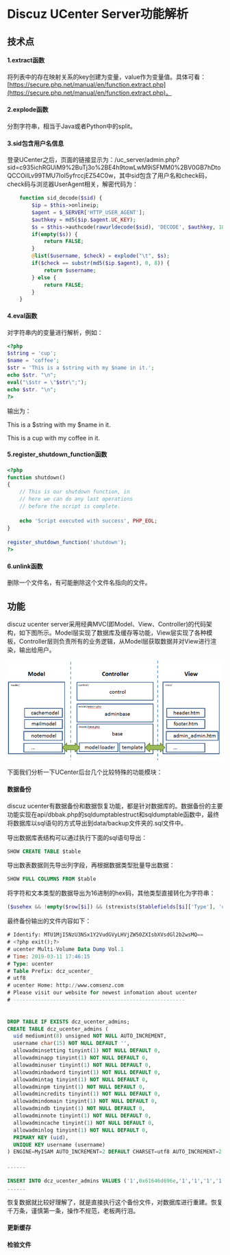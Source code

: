 # Discuz UCenter Server功能解析

## 技术点

#### 1.extract函数

将列表中的存在映射关系的key创建为变量，value作为变量值。具体可看：[https://secure.php.net/manual/en/function.extract.php](https://secure.php.net/manual/en/function.extract.php)。

#### 2.explode函数

分割字符串，相当于Java或者Python中的split。

#### 3.sid包含用户名信息

登录UCenter之后，页面的链接显示为：/uc\_server/admin.php?sid=c935ichRGUiM9%2BuTj3o%2BE4h9towLwM9iSFMM0%2BV0GB7hDtoQCCOilLv99TMU7IoI5yfrccjEZ54C0w，其中sid包含了用户名和check码，check码与浏览器UserAgent相关，解密代码为：

```php
	function sid_decode($sid) {
		$ip = $this->onlineip;
		$agent = $_SERVER['HTTP_USER_AGENT'];
		$authkey = md5($ip.$agent.UC_KEY);
		$s = $this->authcode(rawurldecode($sid), 'DECODE', $authkey, 1800);
		if(empty($s)) {
			return FALSE;
		}
		@list($username, $check) = explode("\t", $s);
		if($check == substr(md5($ip.$agent), 0, 8)) {
			return $username;
		} else {
			return FALSE;
		}
	}
```

#### 4.eval函数

对字符串内的变量进行解析，例如：

```php
<?php
$string = 'cup';
$name = 'coffee';
$str = 'This is a $string with my $name in it.';
echo $str. "\n";
eval("\$str = \"$str\";");
echo $str. "\n";
?>
```

输出为：

This is a $string with my $name in it. 

This is a cup with my coffee in it.

#### 5.register\_shutdown\_function函数

```php
<?php
function shutdown()
{
    // This is our shutdown function, in 
    // here we can do any last operations
    // before the script is complete.

    echo 'Script executed with success', PHP_EOL;
}

register_shutdown_function('shutdown');
?>
```

#### 6.unlink函数

删除一个文件名，有可能删除这个文件名指向的文件。

## 功能

discuz ucenter server采用经典MVC\(即Model、View、Controller\)的代码架构，如下图所示。Model层实现了数据库及缓存等功能，View层实现了各种模板，Controller层则负责所有的业务逻辑，从Model层获取数据并对View进行渲染，输出给用户。

![](.gitbook/assets/image.png)

下面我们分析一下UCenter后台几个比较特殊的功能模块：

#### 数据备份

discuz ucenter有数据备份和数据恢复功能，都是针对数据库的。数据备份的主要功能实现在api/dbbak.php的sqldumptablestruct和sqldumptable函数中，最终将数据库以sql语句的方式导出到data/backup文件夹的.sql文件中。

导出数据库表结构可以通过执行下面的sql语句导出：

```sql
SHOW CREATE TABLE $table
```

导出数表数据则先导出列字段，再根据数据类型批量导出数据：

```sql
SHOW FULL COLUMNS FROM $table
```

将字符和文本类型的数据导出为16进制的hex码，其他类型直接转化为字符串：

```php
($usehex && !empty($row[$i]) && (strexists($tablefields[$i]['Type'], 'char') || strexists($tablefields[$i]['Type'], 'text')) ? '0x'.bin2hex($row[$i]) : '\''.$db->escape_string($row[$i]).'\'')
```

最终备份输出的文件内容如下：

```sql
# Identify: MTU1MjI5NzU3NSx1Y2VudGVyLHVjZW50ZXIsbXVsdGl2b2wsMQ==
# <?php exit();?>
# ucenter Multi-Volume Data Dump Vol.1
# Time: 2019-03-11 17:46:15
# Type: ucenter
# Table Prefix: dcz_ucenter_
# utf8
# ucenter Home: http://www.comsenz.com
# Please visit our website for newest infomation about ucenter
# --------------------------------------------------------


DROP TABLE IF EXISTS dcz_ucenter_admins;
CREATE TABLE dcz_ucenter_admins (
  uid mediumint(8) unsigned NOT NULL AUTO_INCREMENT,
  username char(15) NOT NULL DEFAULT '',
  allowadminsetting tinyint(1) NOT NULL DEFAULT 0,
  allowadminapp tinyint(1) NOT NULL DEFAULT 0,
  allowadminuser tinyint(1) NOT NULL DEFAULT 0,
  allowadminbadword tinyint(1) NOT NULL DEFAULT 0,
  allowadmintag tinyint(1) NOT NULL DEFAULT 0,
  allowadminpm tinyint(1) NOT NULL DEFAULT 0,
  allowadmincredits tinyint(1) NOT NULL DEFAULT 0,
  allowadmindomain tinyint(1) NOT NULL DEFAULT 0,
  allowadmindb tinyint(1) NOT NULL DEFAULT 0,
  allowadminnote tinyint(1) NOT NULL DEFAULT 0,
  allowadmincache tinyint(1) NOT NULL DEFAULT 0,
  allowadminlog tinyint(1) NOT NULL DEFAULT 0,
  PRIMARY KEY (uid),
  UNIQUE KEY username (username)
) ENGINE=MyISAM AUTO_INCREMENT=2 DEFAULT CHARSET=utf8 AUTO_INCREMENT=2;

......

INSERT INTO dcz_ucenter_admins VALUES ('1',0x61646d696e,'1','1','1','1','1','1','1','1','1','1','1','1');
......
```

恢复数据就比较好理解了，就是直接执行这个备份文件，对数据库进行重建。恢复千万条，谨慎第一条，操作不规范，老板两行泪。

#### 更新缓存



#### 检验文件

